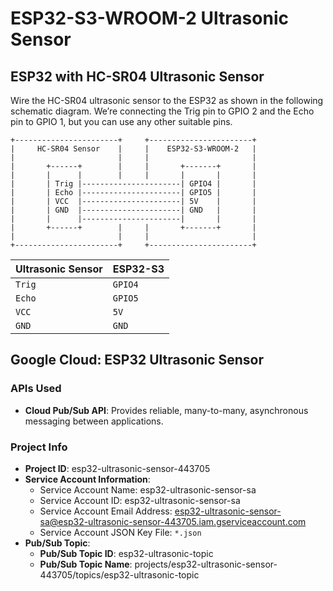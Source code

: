 # ESP32-S3-WROOM-2 Ultrasonic Sensor

## ESP32 with HC-SR04 Ultrasonic Sensor

Wire the HC-SR04 ultrasonic sensor to the ESP32 as shown in the following schematic diagram. We’re connecting the Trig 
pin to GPIO 2 and the Echo pin to GPIO 1, but you can use any other suitable pins.

```
+-----------------------+     +-----------------------+
|     HC-SR04 Sensor    |     |    ESP32-S3-WROOM-2   |
|                       |     |                       |
|       +------+        |     |       +-------+       |
|       |      |        |     |       |       |       |
|       | Trig |----------------------| GPIO4 |       |
|       | Echo |----------------------| GPIO5 |       |
|       | VCC  |----------------------| 5V    |       |
|       | GND  |----------------------| GND   |       |
|       |      |----------------------|       |       |
|       +------+        |     |       +-------+       |
|                       |     |                       |
+-----------------------+     +-----------------------+
```

| Ultrasonic Sensor | ESP32-S3 |
|-------------------|----------|
| `Trig`            | `GPIO4`  |
| `Echo`            | `GPIO5`  |
| `VCC`             | `5V`     |
| `GND`             | `GND`    |

## Google Cloud: ESP32 Ultrasonic Sensor

### APIs Used

- **Cloud Pub/Sub API**: Provides reliable, many-to-many, asynchronous messaging between applications. 

### Project Info

- **Project ID**: esp32-ultrasonic-sensor-443705
- **Service Account Information**:
  - Service Account Name: esp32-ultrasonic-sensor-sa
  - Service Account ID: esp32-ultrasonic-sensor-sa
  - Service Account Email Address: esp32-ultrasonic-sensor-sa@esp32-ultrasonic-sensor-443705.iam.gserviceaccount.com
  - Service Account JSON Key File: `*.json`
- **Pub/Sub Topic**:
  - **Pub/Sub Topic ID**: esp32-ultrasonic-topic
  - **Pub/Sub Topic Name**: projects/esp32-ultrasonic-sensor-443705/topics/esp32-ultrasonic-topic 

